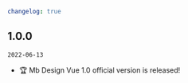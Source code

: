 ```yaml
changelog: true
```
## 1.0.0

`2022-06-13`

- 🏆 Mb Design Vue 1.0 official version is released!

